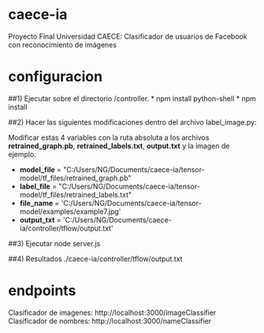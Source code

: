# caece-ia
Proyecto Final Universidad CAECE: Clasificador de usuarios de Facebook con reconocimiento de imágenes

# configuracion
##1) Ejecutar sobre el directorio /controller.
    * npm install python-shell
    * npm install

##2) Hacer las siguientes modificaciones dentro del archivo label_image.py:
 
 Modificar estas 4 variables con la ruta absoluta a los archivos **retrained_graph.pb**, **retrained_labels.txt**, **output.txt** y la imagen de ejemplo.

 * **model_file** = "C:/Users/NG/Documents/caece-ia/tensor-model/tf_files/retrained_graph.pb"
 * **label_file** = "C:/Users/NG/Documents/caece-ia/tensor-model/tf_files/retrained_labels.txt"
 * **file_name** = 'C:/Users/NG/Documents/caece-ia/tensor-model/examples/example7.jpg'
 * **output_txt** = 'C:/Users/NG/Documents/caece-ia/controller/tflow/output.txt'


##3) Ejecutar node server.js

##4) Resultados ./caece-ia/controller/tflow/output.txt

# endpoints
Clasificador de imagenes: http://localhost:3000/imageClassifier
Clasificador de nombres: http://localhost:3000/nameClassifier


